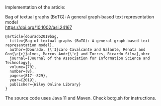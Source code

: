 Implementation of the article:

Bag of textual graphs (BoTG): A general graph‐based text representation model<br/>
https://doi.org/10.1002/asi.24167

```
@article{dourado2019bag,
  title={Bag of textual graphs (BoTG): A general graph-based text representation model},
  author={Dourado, {\'I}caro Cavalcante and Galante, Renata and Gon{\c{c}}alves, Marcos Andr{\'e} and Torres, Ricardo Silva},<br>
  journal={Journal of the Association for Information Science and Technology},
  volume={70},
  number={8},
  pages={817--829},
  year={2019},
  publisher={Wiley Online Library}
}
```

The source code uses Java 11 and Maven. Check botg.sh for instructions.

